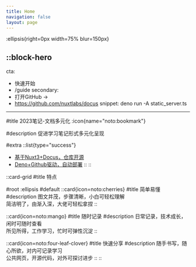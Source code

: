 ```yaml
---
title: Home
navigation: false
layout: page
---
```


:ellipsis{right=0px width=75% blur=150px}

::block-hero
---
cta:
  - 快速开始
  - /guide
secondary:
  - 打开GitHub →
  - https://github.com/nuxtlabs/docus
snippet: deno run -A static_server.ts
---

#title
2023笔记-文档多元化 :icon{name="noto:bookmark"}

#description
促进学习笔记形式多元化呈现

#extra
  ::list{type="success"}
  - [基于Nuxt3+Docus，仓库开源](https://github.com/Jun2030/2023-docs)
  - [Deno+Github驱动，自动部署](https://deno.com/deploy)
  ::
::

::card-grid
#title
特点

#root
:ellipsis
#default
  ::card{icon=noto:cherries}
  #title
  简单易懂
  #description
  图文并茂，步骤清晰，小白可轻松理解 <br />
  简洁明了，由渐入深，大佬可轻松拿捏
  ::

  ::card{icon=noto:mango}
  #title
  随时记录
  #description
  日常记录，技术成长，闲时可随时查看 <br />
  所见所得，工作学习，忙时可弹性沉淀
  ::

  ::card{icon=noto:four-leaf-clover}
  #title
  快速分享
  #description
  随手书写，随心所欲，对内可记录学习 <br />
  公共网页，开源代码，对外可探讨进步
  ::
::
